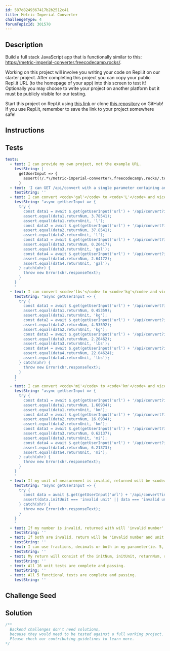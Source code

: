 ```yaml
---
id: 587d8249367417b2b2512c41
title: Metric-Imperial Converter
challengeType: 4
forumTopicId: 301570
---
```


## Description

<section id='description'>

Build a full stack JavaScript app that is functionally similar to this: <https://metric-imperial-converter.freecodecamp.rocks/>.

Working on this project will involve you writing your code on Repl.it on our starter project. After completing this project you can copy your public Repl.it URL (to the homepage of your app) into this screen to test it! Optionally you may choose to write your project on another platform but it must be publicly visible for our testing.

Start this project on Repl.it using [this link](https://repl.it/github/freeCodeCamp/boilerplate-project-metricimpconverter) or clone [this repository](https://github.com/freeCodeCamp/boilerplate-project-metricimpconverter/) on GitHub! If you use Repl.it, remember to save the link to your project somewhere safe!

</section>

## Instructions

<section id='instructions'>

</section>

## Tests

<section id='tests'>

```yml
tests:
  - text: I can provide my own project, not the example URL.
    testString: |
      getUserInput => {
        assert(!/.*\/metric-imperial-converter\.freecodecamp\.rocks/.test(getUserInput('url')));
      }
  - text: 'I can GET /api/convert with a single parameter containing an accepted number and unit and have it converted. (Hint: Split the input by looking for the index of the first character which will mark the start of the unit)'
    testString: ''
  - text: I can convert <code>'gal'</code> to <code>'L'</code> and vice versa. (1 gal to 3.78541 L)
    testString: "async getUserInput => { 
      try {
        const data1 = await $.get(getUserInput('url') + '/api/convert?input=1gal');
        assert.equal(data1.returnNum, 3.78541);
        assert.equal(data1.returnUnit, 'l');
        const data2 = await $.get(getUserInput('url') + '/api/convert?input=10gal');
        assert.equal(data2.returnNum, 37.8541);
        assert.equal(data2.returnUnit, 'l');
        const data3 = await $.get(getUserInput('url') + '/api/convert?input=1l');
        assert.equal(data3.returnNum, 0.26417);
        assert.equal(data3.returnUnit, 'gal');
        const data4 = await $.get(getUserInput('url') + '/api/convert?input=10l');
        assert.equal(data4.returnNum, 2.64172);
        assert.equal(data4.returnUnit, 'gal');
      } catch(xhr) {
        throw new Error(xhr.responseText);
      }
    }
    "
  - text: I can convert <code>'lbs'</code> to <code>'kg'</code> and vice versa. (1 lbs to 0.453592 kg)
    testString: "async getUserInput => { 
      try {
        const data1 = await $.get(getUserInput('url') + '/api/convert?input=1lbs');
        assert.equal(data1.returnNum, 0.45359);
        assert.equal(data1.returnUnit, 'kg');
        const data2 = await $.get(getUserInput('url') + '/api/convert?input=10lbs');
        assert.equal(data2.returnNum, 4.53592);
        assert.equal(data2.returnUnit, 'kg');
        const data3 = await $.get(getUserInput('url') + '/api/convert?input=1kg');
        assert.equal(data3.returnNum, 2.20462);
        assert.equal(data3.returnUnit, 'lbs');
        const data4 = await $.get(getUserInput('url') + '/api/convert?input=10kg');
        assert.equal(data4.returnNum, 22.04624);
        assert.equal(data4.returnUnit, 'lbs');
      } catch(xhr) {
        throw new Error(xhr.responseText);
      }
    }
    "
  - text: I can convert <code>'mi'</code> to <code>'km'</code> and vice versa. (1 mi to 1.60934 km)
    testString: "async getUserInput => { 
      try {
        const data1 = await $.get(getUserInput('url') + '/api/convert?input=1mi');
        assert.equal(data1.returnNum, 1.60934); 
        assert.equal(data1.returnUnit, 'km');
        const data2 = await $.get(getUserInput('url') + '/api/convert?input=10mi');
        assert.equal(data2.returnNum, 16.0934); 
        assert.equal(data2.returnUnit, 'km');
        const data3 = await $.get(getUserInput('url') + '/api/convert?input=1km');
        assert.equal(data3.returnNum, 0.62137); 
        assert.equal(data3.returnUnit, 'mi');
        const data4 = await $.get(getUserInput('url') + '/api/convert?input=10km');
        assert.equal(data4.returnNum, 6.21373); 
        assert.equal(data4.returnUnit, 'mi');
      } catch(xhr) {
        throw new Error(xhr.responseText);
      }
    }
    "
  - text: If my unit of measurement is invalid, returned will be <code>'invalid unit'</code>.
    testString: "async getUserInput => { 
      try {
        const data = await $.get(getUserInput('url') + '/api/convert?input=1min');
        assert(data.initUnit === 'invalid unit' || data === 'invalid unit');
      } catch(xhr) {
        throw new Error(xhr.responseText);
      }
    }
    "
  - text: If my number is invalid, returned with will 'invalid number'.
    testString: ''
  - text: If both are invalid, return will be 'invalid number and unit'.
    testString: ''
  - text: I can use fractions, decimals or both in my parameter(ie. 5, 1/2, 2.5/6), but if nothing is provided it will default to 1.
    testString: ''
  - text: My return will consist of the initNum, initUnit, returnNum, returnUnit, and string spelling out units in format '{initNum} {initial_Units} converts to {returnNum} {return_Units}' with the result rounded to 5 decimals in the string.
    testString: ''
  - text: All 16 unit tests are complete and passing.
    testString: ''
  - text: All 5 functional tests are complete and passing.
    testString: ''

```

</section>

## Challenge Seed

<section id='challengeSeed'>

</section>

## Solution

<section id='solution'>

```js
/**
  Backend challenges don't need solutions, 
  because they would need to be tested against a full working project. 
  Please check our contributing guidelines to learn more.
*/
```

</section>
